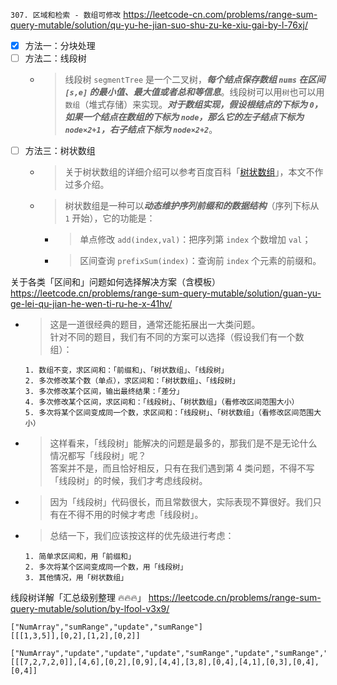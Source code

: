 
`307. 区域和检索 - 数组可修改` https://leetcode-cn.com/problems/range-sum-query-mutable/solution/qu-yu-he-jian-suo-shu-zu-ke-xiu-gai-by-l-76xj/
- [x] 方法一：分块处理
- [ ] 方法二：线段树
  * > 线段树 `segmentTree` 是一个二叉树，***每个结点保存数组 `nums` 在区间 `[s,e]` 的最小值、最大值或者总和等信息***。线段树可以用`树`也可以用`数组`（堆式存储）来实现。***对于数组实现，假设根结点的下标为 `0`，如果一个结点在数组的下标为 `node`，那么它的左子结点下标为 `node×2+1`，右子结点下标为 `node×2+2`***。
- [ ] 方法三：树状数组
  * > 关于树状数组的详细介绍可以参考百度百科「[树状数组](https://baike.baidu.com/item/%E6%A0%91%E7%8A%B6%E6%95%B0%E7%BB%84)」，本文不作过多介绍。
  * > 树状数组是一种可以***动态维护序列前缀和的数据结构***（序列下标从 `1` 开始），它的功能是：
    + > 单点修改 `add(index,val)`：把序列第 `index` 个数增加 `val`；
    + > 区间查询 `prefixSum(index)`：查询前 `index` 个元素的前缀和。

关于各类「区间和」问题如何选择解决方案（含模板） https://leetcode.cn/problems/range-sum-query-mutable/solution/guan-yu-ge-lei-qu-jian-he-wen-ti-ru-he-x-41hv/
- > 这是一道很经典的题目，通常还能拓展出一大类问题。 <br> 针对不同的题目，我们有不同的方案可以选择（假设我们有一个数组）：
  ```console
  1. 数组不变，求区间和：「前缀和」、「树状数组」、「线段树」
  2. 多次修改某个数（单点），求区间和：「树状数组」、「线段树」
  3. 多次修改某个区间，输出最终结果：「差分」
  4. 多次修改某个区间，求区间和：「线段树」、「树状数组」（看修改区间范围大小）
  5. 多次将某个区间变成同一个数，求区间和：「线段树」、「树状数组」（看修改区间范围大小）
  ```
- > 这样看来，「线段树」能解决的问题是最多的，那我们是不是无论什么情况都写「线段树」呢？ <br> 答案并不是，而且恰好相反，只有在我们遇到第 4 类问题，不得不写「线段树」的时候，我们才考虑线段树。
- > 因为「线段树」代码很长，而且常数很大，实际表现不算很好。我们只有在不得不用的时候才考虑「线段树」。
- > 总结一下，我们应该按这样的优先级进行考虑：
  ```console
  1. 简单求区间和，用「前缀和」
  2. 多次将某个区间变成同一个数，用「线段树」
  3. 其他情况，用「树状数组」
  ```

线段树详解「汇总级别整理 🔥🔥🔥」 https://leetcode.cn/problems/range-sum-query-mutable/solution/by-lfool-v3x9/

```
["NumArray","sumRange","update","sumRange"]
[[[1,3,5]],[0,2],[1,2],[0,2]]

["NumArray","update","update","update","sumRange","update","sumRange","update","sumRange","sumRange","update"]
[[[7,2,7,2,0]],[4,6],[0,2],[0,9],[4,4],[3,8],[0,4],[4,1],[0,3],[0,4],[0,4]]
```
